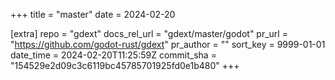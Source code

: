 +++
title = "master"
date = 2024-02-20

[extra]
repo = "gdext"
docs_rel_url = "gdext/master/godot"
pr_url = "https://github.com/godot-rust/gdext"
pr_author = ""
sort_key = 9999-01-01
date_time = 2024-02-20T11:25:59Z
commit_sha = "154529e2d09c3c6119bc45785701925fd0e1b480"
+++


